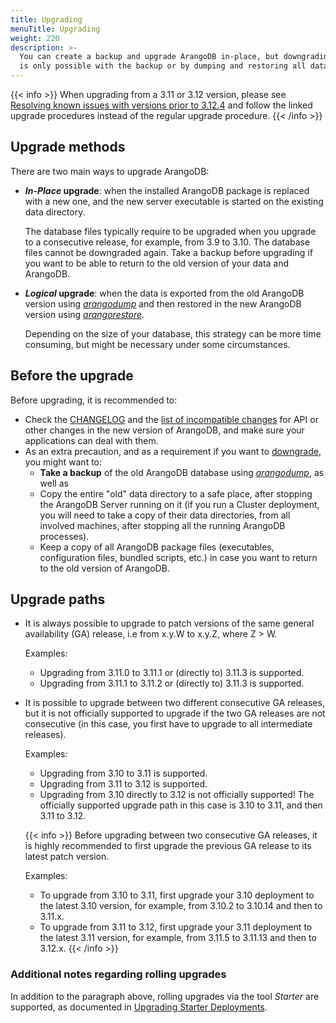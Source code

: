 ```yaml
---
title: Upgrading
menuTitle: Upgrading
weight: 220
description: >-
  You can create a backup and upgrade ArangoDB in-place, but downgrading
  is only possible with the backup or by dumping and restoring all data
---
```

{{< info >}}
When upgrading from a 3.11 or 3.12 version, please see
[Resolving known issues with versions prior to 3.12.4](../../release-notes/version-3.12/incompatible-changes-in-3-12.md#resolving-known-issues-with-versions-prior-to-3124)
and follow the linked upgrade procedures instead of the regular upgrade procedure.
{{< /info >}}

## Upgrade methods

There are two main ways to upgrade ArangoDB:

- **_In-Place_ upgrade**: when the installed ArangoDB package is replaced with a new
  one, and the new server executable is started on the existing data directory.

  The database files typically require to be upgraded when you upgrade to a
  consecutive release, for example, from 3.9 to 3.10. The database files cannot
  be downgraded again. Take a backup before upgrading if you want to be able to
  return to the old version of your data and ArangoDB.

- **_Logical_ upgrade**: when the data is exported from the old ArangoDB version
  using [_arangodump_](../../components/tools/arangodump/_index.md) and then restored in
  the new ArangoDB version using [_arangorestore_](../../components/tools/arangorestore/_index.md).

  Depending on the size of your database, this strategy can be more time consuming,
  but might be necessary under some circumstances.

## Before the upgrade

Before upgrading, it is recommended to:

- Check the [CHANGELOG](../../release-notes/_index.md#changelogs) and the
  [list of incompatible changes](../../release-notes/_index.md#incompatible-changes)
  for API or other changes in the new version of ArangoDB, and make sure your applications
  can deal with them.
- As an extra precaution, and as a requirement if you want to [downgrade](downgrading.md),
  you might want to:
  - **Take a backup** of the old ArangoDB database using [_arangodump_](../../components/tools/arangodump/_index.md),
    as well as
  - Copy the entire "old" data directory to a safe place, after stopping the ArangoDB Server
    running on it (if you run a Cluster deployment, you will need to take a copy of their
    data directories, from all involved machines, after stopping all the running
    ArangoDB processes).
  - Keep a copy of all ArangoDB package files (executables, configuration files,
    bundled scripts, etc.) in case you want to return to the old version of
    ArangoDB.

## Upgrade paths

- It is always possible to upgrade to patch versions of the same
  general availability (GA) release, i.e from x.y.W to x.y.Z, where Z > W.

  Examples:
  - Upgrading from 3.11.0 to 3.11.1 or (directly to) 3.11.3 is supported.
  - Upgrading from 3.11.1 to 3.11.2 or (directly to) 3.11.3 is supported.

- It is possible to upgrade between two different consecutive GA releases, but it is
  not officially supported to upgrade if the two GA releases are not consecutive
  (in this case, you first have to upgrade to all intermediate releases).

  Examples:
  - Upgrading from 3.10 to 3.11 is supported.
  - Upgrading from 3.11 to 3.12 is supported.
  - Upgrading from 3.10 directly to 3.12 is not officially supported!
    The officially supported upgrade path in this case is 3.10 to 3.11, and then
    3.11 to 3.12.

  {{< info >}}
  Before upgrading between two consecutive GA releases, it is highly recommended
  to first upgrade the previous GA release to its latest patch version.

  Examples:
  - To upgrade from 3.10 to 3.11, first upgrade your 3.10 deployment to
    the latest 3.10 version, for example, from 3.10.2 to 3.10.14 and then to 3.11.x.
  - To upgrade from 3.11 to 3.12, first upgrade your 3.11 deployment to
    the latest 3.11 version, for example, from 3.11.5 to 3.11.13 and then to 3.12.x.
  {{< /info >}}

### Additional notes regarding rolling upgrades

In addition to the paragraph above, rolling upgrades via the tool _Starter_ are supported,
as documented in [Upgrading Starter Deployments](starter-deployments.md).
